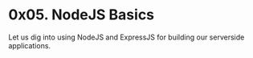 # 0x05. NodeJS Basics

Let us dig into using NodeJS and ExpressJS for
building our serverside applications.
